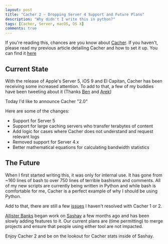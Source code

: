 ```yaml
---
layout: post
title: "Cacher 2 – Dropping Server 4 Support and Future Plans"
description: "Why didn't I write this in python?"
tags: [Cacher, Server, macOS, OS X]
comments: true
---
```


If you're reading this, chances are you know about [Cacher](https://github.com/erikng/Cacher). If you haven't, please read my previous article detailing Cacher and how to set it up. You can find it [here](/2015/05/19/cacher.html)

## Current State

With the release of Apple's Server 5, iOS 9 and El Capitan, Cacher has been receiving some increased attention. To add to that, a few of my buddies have been tweeting about it (Thanks [Ben](https://macmule.com/) and [Arek](http://arekdreyer.com))

Today I'd like to announce Cacher "2.0"

Here are some of the changes:

- Support for Server 5
- Support for large caching servers who transfer terabytes of content
- Add logic for cases where Cacher does not understand and request relevant logs
- Removed support for Server 4.x
- Better mathematical equations for calculating bandwidth statistics

## The Future

When I first started writing this, it was only for internal use. It has gone from ~160 lines of bash to over 750 lines of terrible bashisms and comments. All of my new scripts are currently being written in Python and while bash is comfortable for me, Cacher is a perfect example of why I should be using Python.

Add to that, there are still a few [issues](https://github.com/erikng/Cacher/issues) I haven't resolved with Cacher 1 or 2.

[Allister Banks](http://aru-b.com) began work on [Sashay](https://github.com/macadmins/sashay) a few months ago and has been slowly adding features to it. Our current plans are (time permitting) to merge projects and ensure that people using either tool are not impacted. 

Enjoy Cacher 2 and be on the lookout for Cacher stats inside of Sashay.

